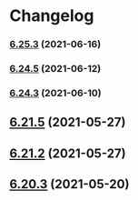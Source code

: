 # Changelog

### [6.25.3](https://github.com/wheelroom/wheelroom/compare/6.25.2...6.25.3) (2021-06-16)

### [6.24.5](https://github.com/wheelroom/wheelroom/compare/6.24.4...6.24.5) (2021-06-12)

### [6.24.3](https://github.com/wheelroom/wheelroom/compare/6.24.2...6.24.3) (2021-06-10)

## [6.21.5](https://github.com/wheelroom/wheelroom/compare/6.21.4...6.21.5) (2021-05-27)



## [6.21.2](https://github.com/wheelroom/wheelroom/compare/6.21.1...6.21.2) (2021-05-27)



## [6.20.3](https://github.com/wheelroom/wheelroom/compare/6.20.2...6.20.3) (2021-05-20)

